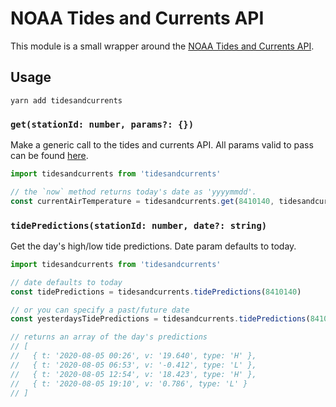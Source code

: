 # NOAA Tides and Currents API

This module is a small wrapper around the [NOAA Tides and Currents API](https://api.tidesandcurrents.noaa.gov/api/prod).

## Usage

```
yarn add tidesandcurrents
```

### `get(stationId: number, params?: {})`

Make a generic call to the tides and currents API. 
All params valid to pass can be found [here](https://api.tidesandcurrents.noaa.gov/api/prod).

```js
import tidesandcurrents from 'tidesandcurrents'

// the `now` method returns today's date as 'yyyymmdd'.
const currentAirTemperature = tidesandcurrents.get(8410140, tidesandcurrents.now)
```

### `tidePredictions(stationId: number, date?: string)`

Get the day's high/low tide predictions. Date param defaults to today.

```js
import tidesandcurrents from 'tidesandcurrents'

// date defaults to today
const tidePredictions = tidesandcurrents.tidePredictions(8410140)

// or you can specify a past/future date
const yesterdaysTidePredictions = tidesandcurrents.tidePredictions(8410140, '20201231')

// returns an array of the day's predictions
// [
//   { t: '2020-08-05 00:26', v: '19.640', type: 'H' },
//   { t: '2020-08-05 06:53', v: '-0.412', type: 'L' },
//   { t: '2020-08-05 12:54', v: '18.423', type: 'H' },
//   { t: '2020-08-05 19:10', v: '0.786', type: 'L' }
// ]
```
